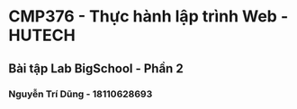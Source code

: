 ﻿# CMP376 - Thực hành lập trình Web - HUTECH

## Bài tập Lab BigSchool - Phần 2

### Nguyễn Trí Dũng - 18110628693